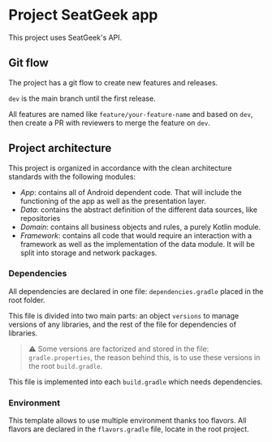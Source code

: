 # Project SeatGeek app

This project uses SeatGeek's API.

## Git flow

The project has a git flow to create new features and releases.

`dev` is the main branch until the first release.

All features are named like `feature/your-feature-name` and based on `dev`, then create a PR with reviewers to merge the feature on `dev`.

## Project architecture

This project is organized in accordance with the clean architecture standards with the following modules:

- *App*: contains all of Android dependent code. That will include the functioning of the app as well as the presentation layer.
- *Data*: contains the abstract definition of the different data sources, like repositories
- *Domain*: contains all business objects and rules, a purely Kotlin module.
- *Framework*: contains all code that would require an interaction with a framework as well as the implementation of the data module. It will be split into storage and network packages.

### Dependencies
All dependencies are declared in one file: `dependencies.gradle` placed in the root folder.

This file is divided into two main parts: an object `versions` to manage versions of any libraries, and the rest of the file for dependencies of libraries.

> ⚠ Some versions are factorized and stored in the file: `gradle.properties`, the reason behind this, is to use these versions in the root `build.gradle`.

This file is implemented into each `build.gradle` which needs dependencies.

### Environment

This template allows to use multiple environment thanks too flavors. All flavors are declared in the `flavors.gradle` file, locate in the root project.
